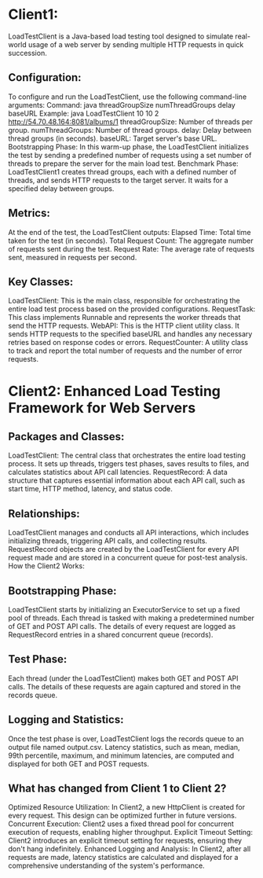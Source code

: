# Client1: 
LoadTestClient is a Java-based load testing tool designed to simulate real-world usage of a web server by sending multiple HTTP requests in quick succession.
## Configuration: 
To configure and run the LoadTestClient, use the following command-line arguments:
Command: java <Filename> threadGroupSize numThreadGroups delay baseURL
Example: java LoadTestClient 10 10 2 http://54.70.48.164:8081/albums/1
threadGroupSize: Number of threads per group.
numThreadGroups: Number of thread groups.
delay: Delay between thread groups (in seconds).
baseURL: Target server's base URL.
Bootstrapping Phase: In this warm-up phase, the LoadTestClient initializes the test by sending a predefined number of requests using a set number of threads to prepare the server for the main load test.
Benchmark Phase: LoadTestClient1 creates thread groups, each with a defined number of threads, and sends HTTP requests to the target server. It waits for a specified delay between groups.
## Metrics:
At the end of the test, the LoadTestClient outputs:
Elapsed Time: Total time taken for the test (in seconds).
Total Request Count: The aggregate number of requests sent during the test.
Request Rate: The average rate of requests sent, measured in requests per second.
## Key Classes:
LoadTestClient: This is the main class, responsible for orchestrating the entire load test process based on the provided configurations.
RequestTask: This class implements Runnable and represents the worker threads that send the HTTP requests.
WebAPI: This is the HTTP client utility class. It sends HTTP requests to the specified baseURL and handles any necessary retries based on response codes or errors.
RequestCounter: A utility class to track and report the total number of requests and the number of error requests.

# Client2:  Enhanced Load Testing Framework for Web Servers
## Packages and Classes:
LoadTestClient: The central class that orchestrates the entire load testing process. It sets up threads, triggers test phases, saves results to files, and calculates statistics about API call latencies.
RequestRecord: A data structure that captures essential information about each API call, such as start time, HTTP method, latency, and status code.
## Relationships:
LoadTestClient manages and conducts all API interactions, which includes initializing threads, triggering API calls, and collecting results.
RequestRecord objects are created by the LoadTestClient for every API request made and are stored in a concurrent queue for post-test analysis.
How the Client2  Works:
## Bootstrapping Phase:
LoadTestClient starts by initializing an ExecutorService to set up a fixed pool of threads.
Each thread is tasked with making a predetermined number of GET and POST API calls.
The details of every request are logged as RequestRecord entries in a shared concurrent queue (records).
## Test Phase:
Each thread (under the LoadTestClient) makes both GET and POST API calls.
The details of these requests are again captured and stored in the records queue.
## Logging and Statistics:
Once the test phase is over, LoadTestClient logs the records queue to an output file named output.csv.
Latency statistics, such as mean, median, 99th percentile, maximum, and minimum latencies, are computed and displayed for both GET and POST requests.

## What has changed from Client 1 to Client 2?
Optimized Resource Utilization: In Client2, a new HttpClient is created for every request. This design can be optimized further in future versions.
Concurrent Execution: Client2 uses a fixed thread pool for concurrent execution of requests, enabling higher throughput.
Explicit Timeout Setting: Client2 introduces an explicit timeout setting for requests, ensuring they don't hang indefinitely.
Enhanced Logging and Analysis: In Client2, after all requests are made, latency statistics are calculated and displayed for a comprehensive understanding of the system's performance.

